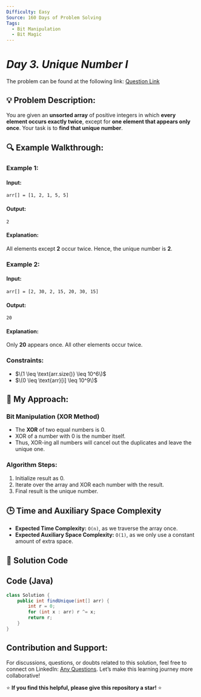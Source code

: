 ```yaml
---
Difficulty: Easy
Source: 160 Days of Problem Solving
Tags:
  - Bit Manipulation
  - Bit Magic
---
```


#  _Day 3. Unique Number I_ 

The problem can be found at the following link: [Question Link](https://www.geeksforgeeks.org/batch/gfg-160-problems/track/bit-manipulation-gfg-160/problem/find-unique-number)


## 💡 **Problem Description:**

You are given an **unsorted array** of positive integers in which **every element occurs exactly twice**, except for **one element that appears only once**. Your task is to **find that unique number**.


## 🔍 **Example Walkthrough:**

### **Example 1:**

#### **Input:**
```
arr[] = [1, 2, 1, 5, 5]
```

#### **Output:**
```
2
```

#### **Explanation:**
All elements except **2** occur twice. Hence, the unique number is **2**.


### **Example 2:**

#### **Input:**
```
arr[] = [2, 30, 2, 15, 20, 30, 15]
```

#### **Output:**
```
20
```

#### **Explanation:**
Only **20** appears once. All other elements occur twice.


### **Constraints:**
- $\(1 \leq \text{arr.size()} \leq 10^6\)$  
- $\(0 \leq \text{arr}[i] \leq 10^9\)$


## 🎯 **My Approach:**

### **Bit Manipulation (XOR Method)**

- The **XOR** of two equal numbers is 0.  
- XOR of a number with 0 is the number itself.  
- Thus, XOR-ing all numbers will cancel out the duplicates and leave the unique one.

### **Algorithm Steps:**
1. Initialize result as 0.
2. Iterate over the array and XOR each number with the result.
3. Final result is the unique number.


## 🕒 **Time and Auxiliary Space Complexity**

- **Expected Time Complexity:** `O(n)`, as we traverse the array once.  
- **Expected Auxiliary Space Complexity:** `O(1)`, as we only use a constant amount of extra space.

## 📝 **Solution Code**

## **Code (Java)**

```java
class Solution {
    public int findUnique(int[] arr) {
        int r = 0;
        for (int x : arr) r ^= x;
        return r;
    }
}
```

## **Contribution and Support:**

For discussions, questions, or doubts related to this solution, feel free to connect on LinkedIn: [Any Questions](https://www.linkedin.com/in/sanjana-yadav007). Let’s make this learning journey more collaborative!

⭐ **If you find this helpful, please give this repository a star!** ⭐
